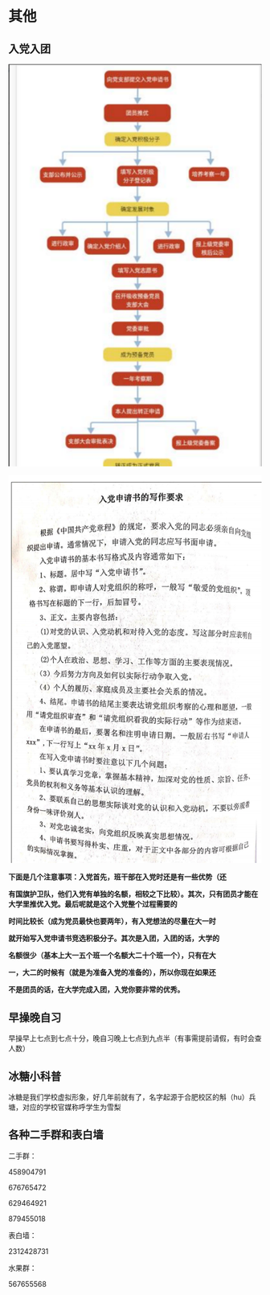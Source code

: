 # 其他

## 入党入团

![](./media/image78.png)

![](./media/image79.png)

**下面是几个注意事项：入党首先，班干部在入党时还是有一些优势（还**

**有国旗护卫队，他们入党有单独的名额，相较之下比较）。其次，只有团员才能在大学里推优入党。最后呢就是这个入党整个过程需要的**

**时间比较长（成为党员最快也要两年），有入党想法的尽量在大一时**

**就开始写入党申请书竞选积极分子。其次是入团，入团的话，大学的**

**名额很少（基本上大一五个班一个名额大二十个班一个），只有在大**

**一，大二的时候有（就是为准备入党的准备的），所以你现在如果还**

**不是团员的话，在大学完成入团，入党你要非常的优秀。**

## 早操晚自习

早操早上七点到七点十分，晚自习晚上七点到九点半（有事需提前请假，有时会查人数）

## 冰糖小科普

冰糖是我们学校虚拟形象，好几年前就有了，名字起源于合肥校区的斛（hu）兵塘，对应的学校官媒称呼学生为雪梨

## 各种二手群和表白墙

二手群：

458904791

676765472

629464921

879455018

表白墙：

2312428731

水果群：

567655568
